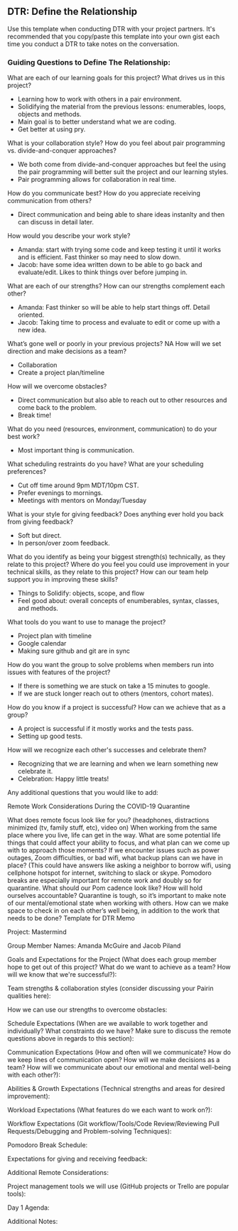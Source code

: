 ## DTR: Define the Relationship

Use this template when conducting DTR with your project partners. It's recommended that you copy/paste this template into your own gist each time you conduct a DTR to take notes on the conversation.

### Guiding Questions to Define The Relationship:

What are each of our learning goals for this project? What drives us in this project?

  - Learning how to work with others in a pair environment.
  - Solidifying the material from the previous lessons: enumerables, loops, objects and methods. 
  - Main goal is to better understand what we are coding.
  - Get better at using pry.

What is your collaboration style? How do you feel about pair programming vs. divide-and-conquer approaches?

  - We both come from divide-and-conquer approaches but feel the using the pair programming will better suit the project and our learning styles.
  - Pair programming allows for collaboration in real time.
  
How do you communicate best? How do you appreciate receiving communication from others?

  - Direct communication and being able to share ideas instanlty and then can discuss in detail later.
 
How would you describe your work style?

  - Amanda: start with trying some code and keep testing it until it works and is efficient. Fast thinker so may need to slow down.
  - Jacob: have some idea written down to be able to go back and evaluate/edit. Likes to think things over before jumping in. 
 
What are each of our strengths? How can our strengths complement each other?

  - Amanda: Fast thinker so will be able to help start things off. Detail oriented.
  - Jacob: Taking time to process and evaluate to edit or come up with a new idea.
  
What’s gone well or poorly in your previous projects?
  NA
How will we set direction and make decisions as a team?

  - Collaboration
  - Create a project plan/timeline
 
How will we overcome obstacles?

  - Direct communication but also able to reach out to other resources and come back to the problem.
  - Break time!
  
What do you need (resources, environment, communication) to do your best work?

  - Most important thing is communication.
  
What scheduling restraints do you have? What are your scheduling preferences?

  - Cut off time around 9pm MDT/10pm CST.
  - Prefer evenings to mornings.
  - Meetings with mentors on Monday/Tuesday
 
What is your style for giving feedback? Does anything ever hold you back from giving feedback?

  - Soft but direct.
  - In person/over zoom feedback.
  
What do you identify as being your biggest strength(s) technically, as they relate to this project? Where do you feel you could use improvement in your technical skills, as they relate to this project? How can our team help support you in improving these skills?

  - Things to Solidify: objects, scope, and flow
  - Feel good about: overall concepts of enumberables, syntax, classes, and methods.
  
What tools do you want to use to manage the project?
  
  - Project plan with timeline
  - Google calendar
  - Making sure github and git are in sync
  
How do you want the group to solve problems when members run into issues with features of the project?

  - If there is something we are stuck on take a 15 minutes to google.
  - If we are stuck longer reach out to others (mentors, cohort mates).
  
How do you know if a project is successful? How can we achieve that as a group?

  -  A project is successful if it mostly works and the tests pass.
  -  Setting up good tests.
   
How will we recognize each other's successes and celebrate them?

  - Recognizing that we are learning and when we learn something new celebrate it.
  - Celebration: Happy little treats!
  
Any additional questions that you would like to add:

Remote Work Considerations During the COVID-19 Quarantine

What does remote focus look like for you? (headphones, distractions minimized (tv, family stuff, etc), video on)
When working from the same place where you live, life can get in the way. What are some potential life things that could affect your ability to focus, and what plan can we come up with to approach those moments?
If we encounter issues such as power outages, Zoom difficulties, or bad wifi, what backup plans can we have in place? (This could have answers like asking a neighbor to borrow wifi, using cellphone hotspot for internet, switching to slack or skype.
Pomodoro breaks are especially important for remote work and doubly so for quarantine. What should our Pom cadence look like? How will hold ourselves accountable?
Quarantine is tough, so it’s important to make note of our mental/emotional state when working with others. How can we make space to check in on each other’s well being, in addition to the work that needs to be done?
Template for DTR Memo

Project: Mastermind

Group Member Names: Amanda McGuire and Jacob Piland

Goals and Expectations for the Project (What does each group member hope to get out of this project? What do we want to achieve as a team? How will we know that we're successful?):

Team strengths & collaboration styles (consider discussing your Pairin qualities here):

How we can use our strengths to overcome obstacles:

Schedule Expectations (When are we available to work together and individually? What constraints do we have? Make sure to discuss the remote questions above in regards to this section):

Communication Expectations (How and often will we communicate? How do we keep lines of communication open? How will we make decisions as a team? How will we communicate about our emotional and mental well-being with each other?):

Abilities & Growth Expectations (Technical strengths and areas for desired improvement):

Workload Expectations (What features do we each want to work on?):

Workflow Expectations (Git workflow/Tools/Code Review/Reviewing Pull Requests/Debugging and Problem-solving Techniques):

Pomodoro Break Schedule:

Expectations for giving and receiving feedback:

Additional Remote Considerations:

Project management tools we will use (GitHub projects or Trello are popular tools):

Day 1 Agenda:

Additional Notes:
